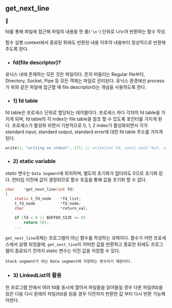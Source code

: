 ## get_next_line
📖

fd를 통해 파일에 접근해 파일의 내용을 한 줄(`'\n'`) 단위로 나누어 반환하는 함수 작성.

함수 실행 context에서 종료된 뒤에도 반환된 내용 이후의 내용부터 정상적으로 반환해주도록 한다.

- ### fd(file descriptor)?
유닉스 내에 존재하는 모든 것은 파일이다. 흔히 떠올리는 Regular file부터, Directory, Socket, Pipe 등 모든 객체는 파일로 관리된다.
유닉스 환경에선 process가 위와 같은 파일에 접근할 때 file descriptor라는 개념을 사용하도록 한다.

- ### 1) fd table
fd table은 프로세스 단위로 할당되는 테이블이다. 프로세스 마다 각자의 fd table을 가지게 되며, fd table의 각 index는 file table을 참조 할 수 있도록 포인터를 가지게 된다.
프로세스가 활성화 되면서 기본적으로 0, 1, 2 index가 활성화되면서 각각 standard input, standard output, standard error에 대한 fd table 주소를 가지게 된다.

```c
write(1, "writing on stdout", 17); // write(int fd, const void *buf, size_t count)
```
- ### 2) static variable
static 변수는 `Data Segment`에 위치하며, 별도의 초기화가 없더라도 0으로 초기화 된다.
런타임 이전에 값이 결정되므로 함수 호출을 통해 값을 초기화 할 수 없다.

```c
char	*get_next_line(int fd)
{
	static t_fd_node	*fd_list;
	t_fd_node			*fd_node;
	char				*return_val;

	if (fd < 0 || BUFFER_SIZE <= 0)
		return (0);
	...
```
`get_next_line`과제는 프로그램이 아닌 함수를 작성하는 과제이다. 함수가 어떤 프로세스에서 실행 되었을때, `get_next_line`이 어떠한 값을 반환하고 종료한 뒤에도 프로그램이 종료되기 전까지 static 변수는 이전 값을 저장할 수 있다.

`Stack segment가 아닌 Data segment에 저장하는 변수이기 때문이다.`

- ### 3) LinkedList의 활용
한 프로그램 안에서 여러 fd를 동시에 열어서 파일들을 읽어들일 경우 다른 파일(fd)을 읽은 다음 다시 원래의 파일(fd)을 읽을 경우 이전까지 반환한 값 부터 다시 반환 가능해야한다.

